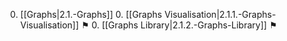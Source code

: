 0. [[Graphs|2.1.-Graphs]]
    0. [[Graphs Visualisation|2.1.1.-Graphs-Visualisation]] ⚑
    0. [[Graphs Library|2.1.2.-Graphs-Library]] ⚑
